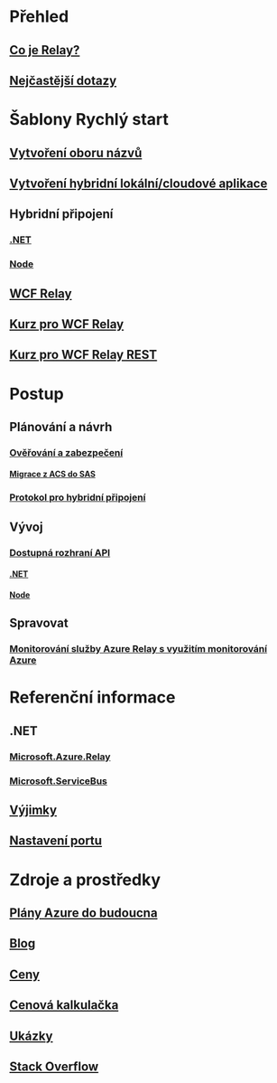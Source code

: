 # Přehled
## [Co je Relay?](relay-what-is-it.md)
## [Nejčastější dotazy](relay-faq.md)

# Šablony Rychlý start
## [Vytvoření oboru názvů](relay-create-namespace-portal.md)
## [Vytvoření hybridní lokální/cloudové aplikace](service-bus-dotnet-hybrid-app-using-service-bus-relay.md)
## Hybridní připojení
### [.NET](relay-hybrid-connections-dotnet-get-started.md)
### [Node](relay-hybrid-connections-node-get-started.md)
## [WCF Relay](relay-wcf-dotnet-get-started.md)
## [Kurz pro WCF Relay](service-bus-relay-tutorial.md)
## [Kurz pro WCF Relay REST](service-bus-relay-rest-tutorial.md)

# Postup
## Plánování a návrh
### [Ověřování a zabezpečení](relay-authentication-and-authorization.md)
#### [Migrace z ACS do SAS](relay-migrate-acs-sas.md)
### [Protokol pro hybridní připojení](relay-hybrid-connections-protocol.md)
## Vývoj
### [Dostupná rozhraní API](relay-api-overview.md)
#### [.NET](relay-hybrid-connections-dotnet-api-overview.md)
#### [Node](relay-hybrid-connections-node-ws-api-overview.md)
## Spravovat
### [Monitorování služby Azure Relay s využitím monitorování Azure](relay-metrics-azure-monitor.md)

# Referenční informace
## .NET
### [Microsoft.Azure.Relay](/dotnet/api/microsoft.azure.relay)
### [Microsoft.ServiceBus](/dotnet/api/Microsoft.ServiceBus)
## [Výjimky](relay-exceptions.md)
## [Nastavení portu](relay-port-settings.md)

# Zdroje a prostředky
## [Plány Azure do budoucna](https://azure.microsoft.com/roadmap/?category=enterprise-integration)
## [Blog](https://blogs.msdn.microsoft.com/servicebus/)
## [Ceny](https://azure.microsoft.com/pricing/details/service-bus/)
## [ Cenová kalkulačka](https://azure.microsoft.com/pricing/calculator/)
## [Ukázky](https://github.com/azure/azure-relay/tree/master/samples)
## [Stack Overflow](http://stackoverflow.com/questions/tagged/azure-servicebusrelay)
